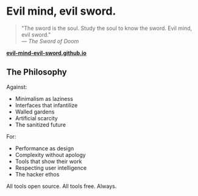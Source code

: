 # Evil mind, evil sword.

> "The sword is the soul. Study the soul to know the sword. Evil mind, evil sword."  
> — *The Sword of Doom*

**[evil-mind-evil-sword.github.io](https://evil-mind-evil-sword.github.io)**

## The Philosophy

Against:
- Minimalism as laziness
- Interfaces that infantilize  
- Walled gardens
- Artificial scarcity
- The sanitized future

For:
- Performance as design
- Complexity without apology
- Tools that show their work
- Respecting user intelligence
- The hacker ethos

All tools open source. All tools free. Always.